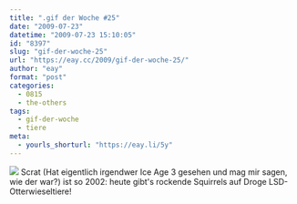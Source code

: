 ```yaml
---
title: ".gif der Woche #25"
date: "2009-07-23"
datetime: "2009-07-23 15:10:05"
id: "8397"
slug: "gif-der-woche-25"
url: "https://eay.cc/2009/gif-der-woche-25/"
author: "eay"
format: "post"
categories:
  - 0815
  - the-others
tags:
  - gif-der-woche
  - tiere
meta:
  - yourls_shorturl: "https://eay.li/5y"
---
```


![](https://eay.cc/uploads/2009/squirrel.gif) Scrat (Hat eigentlich irgendwer Ice Age 3 gesehen und mag mir sagen, wie der war?) ist so 2002: heute gibt's rockende Squirrels auf Droge LSD-Otterwieseltiere!
